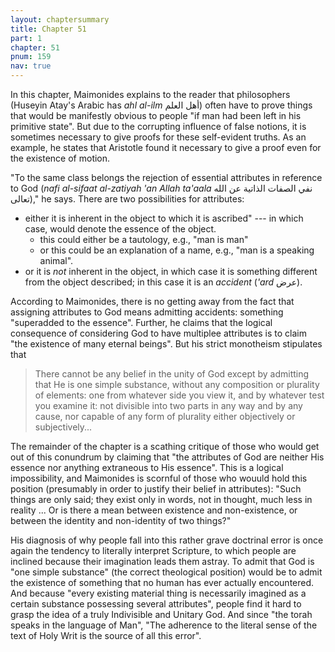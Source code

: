 ```yaml
---
layout: chaptersummary
title: Chapter 51
part: 1
chapter: 51
pnum: 159
nav: true
---
```


In this chapter, Maimonides explains to the reader that philosophers (Huseyin Atay's Arabic has _ahl al-ilm_ أهل العلم) often have to prove things that would be manifestly obvious to people "if man had been left in his primitive state". But due to the corrupting influence of false notions, it is sometimes necessary to give proofs for these self-evident truths. As an example, he states that Aristotle found it necessary to give a proof even for the existence of motion.

"To the same class belongs the rejection of essential attributes in reference to God (_nafi al-sifaat al-zatiyah 'an Allah ta'aala_ نفي الصفات الذاتية عن الله تعالى)," he says. There are two possibilities for attributes:
- either it is inherent in the object to which it is ascribed" --- in which case, would denote the essence of the object.
  - this could either be a tautology, e.g., "man is man"
  - or this could be an explanation of a name, e.g., "man is a speaking animal".
- or it is _not_ inherent in the object, in which case it is something different from the object described; in this case it is an _accident_ (_'ard_ عرض).

According to Maimonides, there is no getting away from the fact that assigning attributes to God means admitting accidents: something "superadded to the essence". Further, he claims that the logical consequence of considering God to have multiplee attributes is to claim "the existence of many eternal beings". But his strict monotheism stipulates that
> There cannot be any belief in the unity of God except by admitting that He is one simple substance, without any composition or plurality of elements: one from whatever side you view it, and by whatever test you examine it: not divisible into two parts in any way and by any cause, nor capable of any form of plurality either objectively or subjectively...

The remainder of the chapter is a scathing critique of those who would get out of this conundrum by claiming that "the attributes of God are neither His essence nor anything extraneous to His essence". This is a logical impossibility, and Maimonides is scornful of those who wouuld hold this position (presumably in order to justify their belief in attributes): "Such things are only said; they exist only in words, not in thought, much less in reality ... Or is there a mean between existence and non-existence, or between the identity and non-identity of two things?" 

His diagnosis of why people fall into this rather grave doctrinal error is once again the tendency to literally interpret Scripture, to which people are inclined because their imagination leads them astray. To admit that God is "one simple substance" (the correct theological position) would be to admit the existence of something that no human has ever actually encountered. And because "every existing material thing is necessarily imagined as a certain substance possessing several attributes", people find it hard to grasp the idea of a truly Indivisible and Unitary God. And since "the torah speaks in the language of Man", "The adherence to the literal sense of the text of Holy Writ is the source of all this error".
